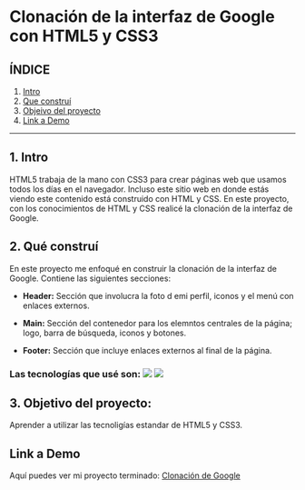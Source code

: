 # Clonación de la interfaz de Google con HTML5 y CSS3

## **ÍNDICE**

1. [Intro](#)
2. [Que construí](#)
3. [Objeivo del proyecto](#)
4. [Link a Demo](#)

****
## 1. Intro
HTML5 trabaja de la mano con CSS3 para crear páginas web que usamos todos los días en el navegador. Incluso este sitio web en donde estás viendo este contenido está construido con HTML y CSS. En este proyecto, con los conocimientos de HTML y CSS realicé la clonación de la interfaz de Google.

## 2. Qué construí
En este proyecto me enfoqué en construir la clonación de la interfaz de Google.
Contiene las siguientes secciones:

* **Header:** Sección que involucra la foto d emi perfil, iconos y el menú con enlaces externos.
  
* **Main:** Sección del contenedor para los elemntos centrales de la página; logo, barra de búsqueda, iconos y botones.
  
* **Footer:** Sección que incluye enlaces externos al final de la página.

### Las tecnologías que usé son: <img src="https://img.shields.io/badge/CSS3-1572B6?style=for-the-badge&logo=css3&logoColor=white"/> <img src="https://img.shields.io/badge/HTML5-E34F26?style=for-the-badge&logo=html5&logoColor=white"/> 

## 3. Objetivo del proyecto:
Aprender a utilizar las tecnoligías estandar de HTML5 y CSS3.

## Link a Demo
Aquí puedes ver mi proyecto terminado: [Clonación de Google](#)

